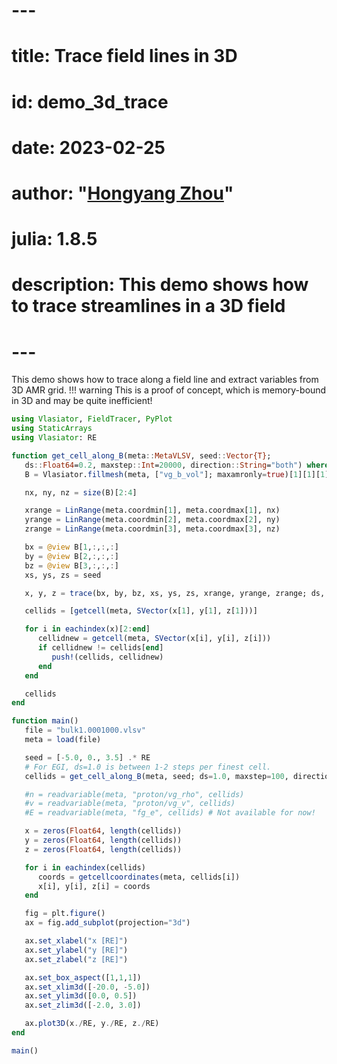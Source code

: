 # ---
# title: Trace field lines in 3D
# id: demo_3d_trace
# date: 2023-02-25
# author: "[Hongyang Zhou](https://github.com/henry2004y)"
# julia: 1.8.5
# description: This demo shows how to trace streamlines in a 3D field
# ---

This demo shows how to trace along a field line and extract variables from 3D AMR grid.
!!! warning
    This is a proof of concept, which is memory-bound in 3D and may be quite inefficient!

```julia
using Vlasiator, FieldTracer, PyPlot
using StaticArrays
using Vlasiator: RE

function get_cell_along_B(meta::MetaVLSV, seed::Vector{T};
   ds::Float64=0.2, maxstep::Int=20000, direction::String="both") where T
   B = Vlasiator.fillmesh(meta, ["vg_b_vol"]; maxamronly=true)[1][1][1]

   nx, ny, nz = size(B)[2:4]

   xrange = LinRange(meta.coordmin[1], meta.coordmax[1], nx)
   yrange = LinRange(meta.coordmin[2], meta.coordmax[2], ny)
   zrange = LinRange(meta.coordmin[3], meta.coordmax[3], nz)

   bx = @view B[1,:,:,:]
   by = @view B[2,:,:,:]
   bz = @view B[3,:,:,:]
   xs, ys, zs = seed

   x, y, z = trace(bx, by, bz, xs, ys, zs, xrange, yrange, zrange; ds, maxstep, direction)

   cellids = [getcell(meta, SVector(x[1], y[1], z[1]))]

   for i in eachindex(x)[2:end]
      cellidnew = getcell(meta, SVector(x[i], y[i], z[i]))
      if cellidnew != cellids[end]
         push!(cellids, cellidnew)
      end
   end

   cellids
end

function main()
   file = "bulk1.0001000.vlsv"
   meta = load(file)

   seed = [-5.0, 0., 3.5] .* RE
   # For EGI, ds=1.0 is between 1-2 steps per finest cell.
   cellids = get_cell_along_B(meta, seed; ds=1.0, maxstep=100, direction="backward")

   #n = readvariable(meta, "proton/vg_rho", cellids)
   #v = readvariable(meta, "proton/vg_v", cellids)
   #E = readvariable(meta, "fg_e", cellids) # Not available for now!

   x = zeros(Float64, length(cellids))
   y = zeros(Float64, length(cellids))
   z = zeros(Float64, length(cellids))

   for i in eachindex(cellids)
      coords = getcellcoordinates(meta, cellids[i])
      x[i], y[i], z[i] = coords
   end

   fig = plt.figure()
   ax = fig.add_subplot(projection="3d")

   ax.set_xlabel("x [RE]")
   ax.set_ylabel("y [RE]")
   ax.set_zlabel("z [RE]")

   ax.set_box_aspect([1,1,1])
   ax.set_xlim3d([-20.0, -5.0])
   ax.set_ylim3d([0.0, 0.5])
   ax.set_zlim3d([-2.0, 3.0])

   ax.plot3D(x./RE, y./RE, z./RE)
end

main()
```